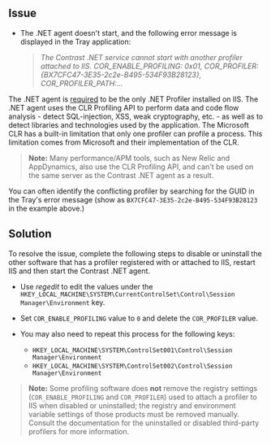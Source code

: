 <!--
title: "Contrast.NET Service Can't Start with Another Profiler Attached to IIS"
description: "Troubleshoot guide for .NET agent issues"
-->

## Issue

* The .NET agent doesn't start, and the following error message is displayed in the Tray application: 

    > *The Contrast .NET service cannot start with another profiler attached to IIS. COR_ENABLE_PROFILING: 0x01, COR_PROFILER: {BX7CFC47-3E35-2c2e-B495-534F93B28123}, COR_PROFILER_PATH:...*

The .NET agent is [required](installation-netinstall.html) to be the only .NET Profiler installed on IIS. The .NET agent uses the CLR Profiling API to perform data and code flow analysis - detect SQL-injection, XSS, weak cryptography, etc. - as well as to detect libraries and technologies used by the application. The Microsoft CLR has a built-in limitation that only one profiler can profile a process. This limitation comes from Microsoft and their implementation of the CLR. 

> **Note:** Many performance/APM tools, such as New Relic and AppDynamics, also use the CLR Profiling API, and can't be used on the same server as the Contrast .NET agent as a result.  

You can often identify the conflicting profiler by searching for the GUID in the Tray's error message (show as `BX7CFC47-3E35-2c2e-B495-534F93B28123` in the example above.)

## Solution

To resolve the issue, complete the following steps to disable or uninstall the other software that has a profiler registered with or attached to IIS, restart IIS and then start the Contrast .NET agent. 

* Use *regedit* to edit the values under the `HKEY_LOCAL_MACHINE\SYSTEM\CurrentControlSet\Control\Session Manager\Environment` key. 
* Set `COR_ENABLE_PROFILING` value to `0` and delete the `COR_PROFILER` value.

* You may also need to repeat this process for the following keys:
   * `HKEY_LOCAL_MACHINE\SYSTEM\ControlSet001\Control\Session Manager\Environment`
   * `HKEY_LOCAL_MACHINE\SYSTEM\ControlSet002\Control\Session Manager\Environment`

> **Note:** Some profiling software does **not** remove the registry settings (`COR_ENABLE_PROFILING` and `COR_PROFILER`) used to attach a profiler to IIS when disabled or uninstalled; the registry and environment variable settings of those products must be removed manually. Consult the documentation for the uninstalled or disabled third-party profilers for more information.